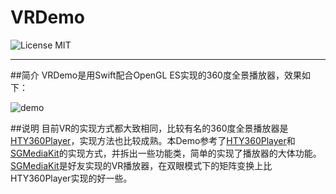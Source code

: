 # VRDemo
![License MIT](https://go-shields.herokuapp.com/license-MIT-blue.png)
***
##简介
VRDemo是用Swift配合OpenGL ES实现的360度全景播放器，效果如下：


![demo](https://github.com/Huanhoo/VRDemo-Swift/blob/master/demo.gif)

##说明
目前VR的实现方式都大致相同，比较有名的360度全景播放器是[HTY360Player](https://github.com/hanton/HTY360Player)，实现方法也比较成熟。本Demo参考了[HTY360Player](https://github.com/hanton/HTY360Player)和[SGMediaKit](https://github.com/0x010101/SGMediaKit)的实现方式，并拆出一些功能类，简单的实现了播放器的大体功能。[SGMediaKit](https://github.com/0x010101/SGMediaKit)是好友实现的VR播放器，在双眼模式下的矩阵变换上比HTY360Player实现的好一些。
